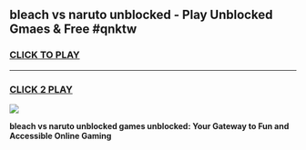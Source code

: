 
## bleach vs naruto unblocked - Play Unblocked Gmaes & Free #qnktw
<h3>
<a href="https://news.freeplayer.one?title=bleach_vs_naruto_unblocked&ref=24F">CLICK TO PLAY</a></h3>
<hr>

<h3>
<a href="https://news.freeplayer.one?title=bleach_vs_naruto_unblocked&ref=24F">CLICK 2 PLAY</a>
  
</h3>

<a href="https://news.freeplayer.one?title=bleach_vs_naruto_unblocked&ref=24F/"><img src="https://clearcache.store/games.png"></a>


**bleach vs naruto unblocked games unblocked: Your Gateway to Fun and Accessible Online Gaming**
